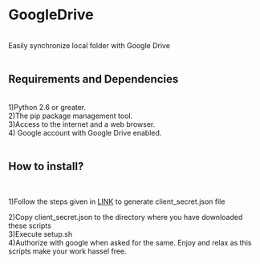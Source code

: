 GoogleDrive
====
<br>
Easily synchronize local folder with Google Drive
<br>
<br>

**Requirements and Dependencies**
----
<br>
1)Python 2.6 or greater.<br>
2)The pip package management tool.<br>
3)Access to the internet and a web browser.<br>
4) Google account with Google Drive enabled.<br>
<br>


**How to install?**
---
</br>

1)Follow the steps given in [LINK](https://developers.google.com/drive/v3/web/quickstart/python) to generate client_secret.json file

2)Copy client_secret.json to the directory where you have downloaded these scripts<br>
3)Execute setup.sh<br>
4)Authorize with google when asked for the same. Enjoy and relax as this scripts make your work hassel free.<br>
